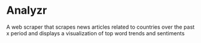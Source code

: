 # Analyzr
A web scraper that scrapes news articles related to countries over the past x period and displays a visualization of top word trends and sentiments
